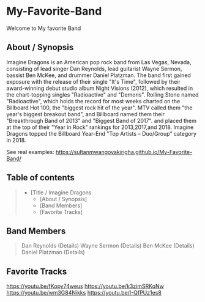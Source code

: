 # My-Favorite-Band
Welcome to My favorite Band

## About / Synopsis
Imagine Dragons is an American pop rock band from Las Vegas, Nevada, consisting of lead singer Dan Reynolds, lead guitarist Wayne Sermon, bassist Ben McKee, and drummer Daniel Platzman.
The band first gained exposure with the release of their single 
"It's Time", followed by their award-winning debut studio album Night Visions (2012), which resulted in the chart-topping singles "Radioactive" and "Demons". 
Rolling Stone named "Radioactive", which holds the record for most weeks charted on the Billboard Hot 100, the "biggest rock hit of the year".
MTV called them "the year's biggest breakout band",
and Billboard named them their "Breakthrough Band of 2013" and "Biggest Band of 2017". and placed them at the top of their "Year in Rock" rankings for 2013,2017,and 2018.
Imagine Dragons topped the Billboard Year-End "Top Artists – Duo/Group" category in 2018.

See real examples:
https://sultanmwangoyakirigha.github.io/My-Favorite-Band/

## Table of contents
> * [Title / Imagine Dragons
>   * [About / Synopsis]
>   * [Band Members]
>   * [Favorite Tracks]


## Band Members
> Dan Reynolds (Details)
> Wayne Sermon (Details)
> Ben McKee (Details)
> Daniel Platzman (Details)


## Favorite Tracks
https://youtu.be/fKopy74weus
https://youtu.be/k3zimSRKqNw
https://youtu.be/wm3G84Nikks
https://youtu.be/I-QfPUz1es8

